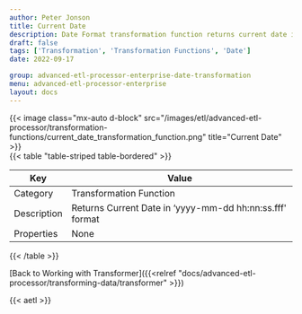 ```yaml
---
author: Peter Jonson
title: Current Date
description: Date Format transformation function returns current date in ‘yyyy-mm-dd hh:nn:ss.fff' format
draft: false
tags: ['Transformation', 'Transformation Functions', 'Date']
date: 2022-09-17

group: advanced-etl-processor-enterprise-date-transformation
menu: advanced-etl-processor-enterprise
layout: docs
---
```


{{< image class="mx-auto d-block"  src="/images/etl/advanced-etl-processor/transformation-functions/current_date_transformation_function.png" title="Current Date" >}}
\
{{< table "table-striped table-bordered" >}}

| Key         | Value                                                    |
| ----------- | -------------------------------------------------------- |
| Category    | Transformation Function                                  |
| Description | Returns Current Date in ‘yyyy-mm-dd hh:nn:ss.fff' format |
| Properties  | None                                                     |

{{< /table >}}

[Back to Working with Transformer]({{<relref "docs/advanced-etl-processor/transforming-data/transformer" >}})

{{< aetl >}}
